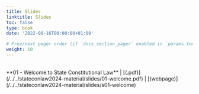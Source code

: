 ```yaml
---
title: Slides
linktitle: Slides
toc: false
type: book
date: '2022-08-16T00:00:00+01:00'

# Prev/next pager order (if `docs_section_pager` enabled in `params.toml`)
weight: 10
---
```


<br>
**01 - Welcome to State Constitutional Law** | [(.pdf)](/../../stateconlaw2024-material/slides/01-welcome.pdf) | [(webpage)](/../../stateconlaw2024-material/slides/s01-welcome)
